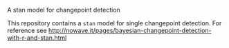 A stan model for changepoint detection

 This repository contains a `stan` model for single changepoint detection. For reference see http://nowave.it/pages/bayesian-changepoint-detection-with-r-and-stan.html